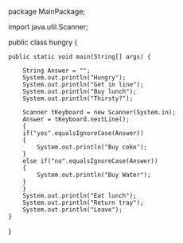 package MainPackage;

import java.util.Scanner;

public class hungry {

	public static void main(String[] args) {

		String Answer = "";
		System.out.println("Hungry");
		System.out.println("Get in line");
		System.out.println("Buy lunch");
		System.out.println("Thirsty?");

		Scanner tKeyboard = new Scanner(System.in);
		Answer = tKeyboard.nextLine();
		{
		if("yes".equalsIgnoreCase(Answer))
		{
			System.out.println("Buy coke");
		}
		else if("no".equalsIgnoreCase(Answer)) 
		{
			System.out.println("Buy Water");
		}
		}
		System.out.println("Eat lunch");
		System.out.println("Return tray");
		System.out.println("Leave");
	}

}
